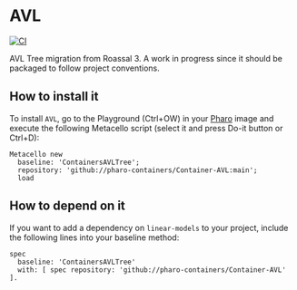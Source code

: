 # AVL

[![CI](https://github.com/pharo-containers/AVL/actions/workflows/runTests.yml/badge.svg)](https://github.com/pharo-containers/AVL/actions/workflows/runTests.yml)

AVL Tree migration from Roassal 3. A work in progress since it should be packaged to follow project conventions.

## How to install it

To install `AVL`, go to the Playground (Ctrl+OW) in your [Pharo](https://pharo.org/) image and execute the following Metacello script (select it and press Do-it button or Ctrl+D):

```st
Metacello new
  baseline: 'ContainersAVLTree';
  repository: 'github://pharo-containers/Container-AVL:main';
  load
```

## How to depend on it

If you want to add a dependency on `linear-models` to your project, include the following lines into your baseline method:

```st
spec
  baseline: 'ContainersAVLTree'
  with: [ spec repository: 'github://pharo-containers/Container-AVL' ].
```

